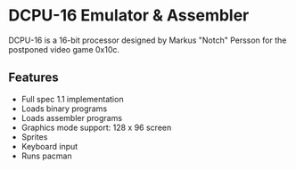 DCPU-16 Emulator & Assembler
===============
DCPU-16 is a 16-bit processor designed by Markus "Notch" Persson for the postponed video game 0x10c.

Features
--------
- Full spec 1.1 implementation
- Loads binary programs
- Loads assembler programs
- Graphics mode support: 128 x 96 screen
- Sprites
- Keyboard input
- Runs pacman